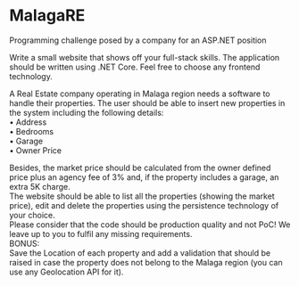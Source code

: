 # MalagaRE
Programming challenge posed by a company for an ASP.NET position  

Write a small website that shows off your full-stack skills. The application should be written using .NET Core. Feel free to choose any frontend technology.  

A Real Estate company operating in Malaga region needs a software to handle their properties. The user should be able to insert new properties in the system including the following details:  
• Address  
• Bedrooms  
• Garage  
• Owner Price  

Besides, the market price should be calculated from the owner defined price plus an agency fee of 3% and, if the property includes a garage, an extra 5K charge.  
The website should be able to list all the properties (showing the market price), edit and delete the properties using the persistence technology of your choice.  
Please consider that the code should be production quality and not PoC! We leave up to you to fulfil any missing requirements.  
BONUS:  
Save the Location of each property and add a validation that should be raised in case the property does not belong to the Malaga region (you can use any Geolocation API for it).  
